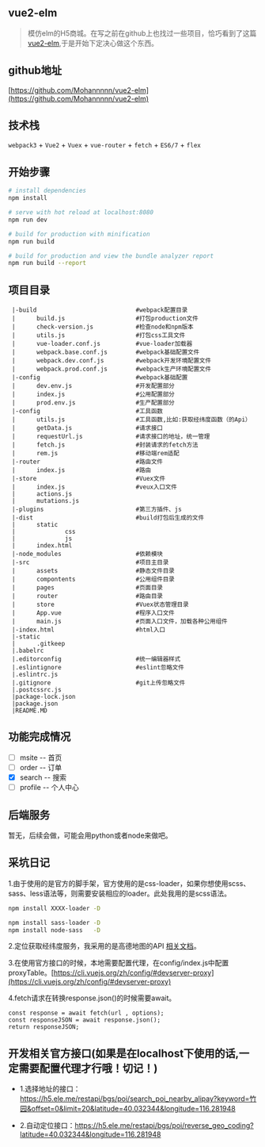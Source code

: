 ## vue2-elm
> 模仿elm的H5商城。在写之前在github上也找过一些项目，恰巧看到了这篇[vue2-elm](https://github.com/bailicangdu/vue2-elm),于是开始下定决心做这个东西。

## github地址
[https://github.com/Mohannnnn/vue2-elm](https://github.com/Mohannnnn/vue2-elm)

## 技术栈

`webpack3` + `Vue2` + `Vuex` + `vue-router` + `fetch` + `ES6/7` + `flex`

## 开始步骤

``` bash
# install dependencies
npm install

# serve with hot reload at localhost:8080
npm run dev

# build for production with minification
npm run build

# build for production and view the bundle analyzer report
npm run build --report
```

## 项目目录

```
 |-build                            #webpack配置目录
 |      build.js                    #打包production文件
 |      check-version.js            #检查node和npm版本
 |      utils.js                    #打包css工具文件
 |      vue-loader.conf.js          #vue-loader加载器
 |      webpack.base.conf.js        #webpack基础配置文件
 |      webpack.dev.conf.js         #webpack开发环境配置文件
 |      webpack.prod.conf.js        #webpack生产环境配置文件
 |-config                           #webpack基础配置
 |      dev.env.js                  #开发配置部分    
 |      index.js                    #公用配置部分
 |      prod.env.js                 #生产配置部分
 |-config                           #工具函数
 |      utils.js                    #工具函数,比如:获取经纬度函数（的Api）
 |      getData.js                  #请求接口
 |      requestUrl.js               #请求接口的地址，统一管理
 |      fetch.js                    #封装请求的fetch方法
 |      rem.js                      #移动端rem适配
 |-router                           #路由文件
 |      index.js                    #路由
 |-store                            #Vuex文件
 |      index.js                    #veux入口文件
 |      actions.js                  
 |      mutations.js                
 |-plugins                          #第三方插件、js
 |-dist                             #build打包后生成的文件
 |      static
 |              css
 |              js
 |      index.html
 |-node_modules                     #依赖模块
 |-src                              #项目主目录
 |      assets                      #静态文件目录
 |      compontents                 #公用组件目录
 |      pages                       #页面目录
 |      router                      #路由目录
 |      store                       #Vuex状态管理目录
 |      App.vue                     #程序入口文件
 |      main.js                     #页面入口文件，加载各种公用组件
 |-index.html                       #html入口
 |-static
 |      .gitkeep
 |.babelrc                          
 |.editorconfig                     #统一编辑器样式
 |.eslintignore                     #eslint忽略文件
 |.eslintrc.js                      
 |.gitignore                        #git上传忽略文件
 |.postcssrc.js                     
 |package-lock.json                 
 |package.json                          
 |README.MD
```
## 功能完成情况

- [ ] msite  -- 首页
- [ ] order -- 订单
- [x] search -- 搜索
- [ ] profile -- 个人中心

## 后端服务

暂无，后续会做，可能会用python或者node来做吧。

## 采坑日记

1.由于使用的是官方的脚手架，官方使用的是css-loader，如果你想使用scss、sass、less语法等，则需要安装相应的loader。此处我用的是scss语法。

``` bash
npm install XXXX-loader -D

npm install sass-loader -D
npm install node-sass   -D
```
2.定位获取经纬度服务，我采用的是高德地图的API [相关文档](https://lbs.amap.com/api/javascript-api/example/location/browser-location)。

3.在使用官方接口的时候，本地需要配置代理，在config/index.js中配置proxyTable。[https://cli.vuejs.org/zh/config/#devserver-proxy](https://cli.vuejs.org/zh/config/#devserver-proxy)

4.fetch请求在转换response.json()的时候需要await。
```
const response = await fetch(url , options);
const responseJSON = await response.json();
return responseJSON;
```

## 开发相关官方接口(如果是在localhost下使用的话,一定需要配置代理才行哦！切记！)

- 1.选择地址的接口：https://h5.ele.me/restapi/bgs/poi/search_poi_nearby_alipay?keyword=竹园&offset=0&limit=20&latitude=40.032344&longitude=116.281948

- 2.自动定位接口：https://h5.ele.me/restapi/bgs/poi/reverse_geo_coding?latitude=40.032344&longitude=116.281948